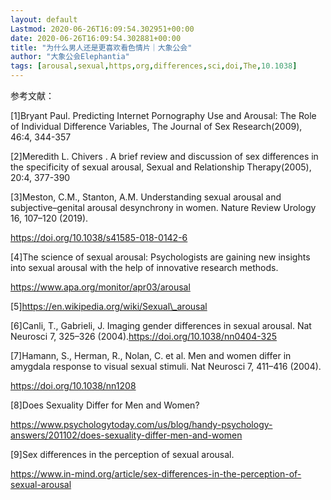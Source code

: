 ```yaml
---
layout: default
Lastmod: 2020-06-26T16:09:54.302951+00:00
date: 2020-06-26T16:09:54.302881+00:00
title: "为什么男人还是更喜欢看色情片｜大象公会"
author: "大象公会Elephantia"
tags: [arousal,sexual,https,org,differences,sci,doi,The,10.1038]
---
```


参考文献：

\[1\]Bryant Paul. Predicting Internet Pornography Use and Arousal: The Role of Individual Difference Variables, The Journal of Sex Research(2009), 46:4, 344-357

\[2\]Meredith L. Chivers . A brief review and discussion of sex differences in the specificity of sexual arousal, Sexual and Relationship Therapy(2005), 20:4, 377-390

\[3\]Meston, C.M., Stanton, A.M. Understanding sexual arousal and subjective–genital arousal desynchrony in women. Nature Review Urology 16, 107–120 (2019). 

https://doi.org/10.1038/s41585-018-0142-6

\[4\]The science of sexual arousal: Psychologists are gaining new insights into sexual arousal with the help of innovative research methods. 

https://www.apa.org/monitor/apr03/arousal

\[5\]https://en.wikipedia.org/wiki/Sexual\_arousal

\[6\]Canli, T., Gabrieli, J. Imaging gender differences in sexual arousal. Nat Neurosci 7, 325–326 (2004).https://doi.org/10.1038/nn0404-325

\[7\]Hamann, S., Herman, R., Nolan, C. et al. Men and women differ in amygdala response to visual sexual stimuli. Nat Neurosci 7, 411–416 (2004). 

https://doi.org/10.1038/nn1208

\[8\]Does Sexuality Differ for Men and Women? 

https://www.psychologytoday.com/us/blog/handy-psychology-answers/201102/does-sexuality-differ-men-and-women

\[9\]Sex differences in the perception of sexual arousal.

https://www.in-mind.org/article/sex-differences-in-the-perception-of-sexual-arousal

